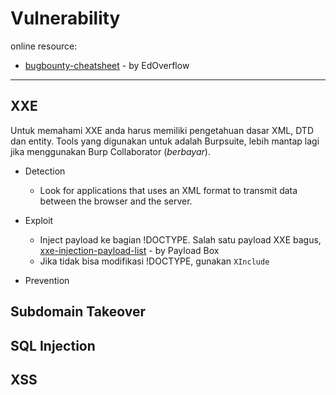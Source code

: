 # Vulnerability
online resource:
- [bugbounty-cheatsheet](https://github.com/EdOverflow/bugbounty-cheatsheet) - by EdOverflow

---

## XXE
Untuk memahami XXE anda harus memiliki pengetahuan dasar XML, DTD dan entity. Tools yang digunakan untuk adalah Burpsuite, lebih mantap lagi jika menggunakan Burp Collaborator (*berbayar*).
- Detection
  - Look for applications that uses an XML format to transmit data between the browser and the server.
  
- Exploit
  - Inject payload ke bagian !DOCTYPE. Salah satu payload XXE bagus, [xxe-injection-payload-list](https://github.com/payloadbox/xxe-injection-payload-list) - by Payload Box 
  - Jika tidak bisa modifikasi !DOCTYPE, gunakan `XInclude`

- Prevention


## Subdomain Takeover


## SQL Injection


## XSS

